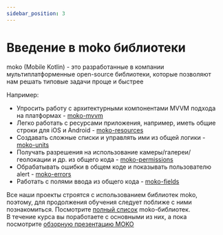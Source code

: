 ```yaml
---
sidebar_position: 3
---
```


# Введение в moko библиотеки

moko (Mobile Kotlin) - это разработанные в компании мультиплатформенные open-source библиотеки, которые позволяют нам решать типовые задачи проще и быстрее  

Например:
- Упросить работу с архитектурными компонентами MVVM подхода на платформах - [moko-mvvm](https://github.com/icerockdev/moko-mvvm) 
- Легко работать с ресурсами приложения, например, иметь общие строки для iOS и Android - [moko-resources](https://github.com/icerockdev/moko-resources)
- Создавать сложные списки и управлять ими из общей логики - [moko-units](https://github.com/icerockdev/moko-units)
- Получать разрешения на использование камеры/галереи/геолокации и др. из общего кода - [moko-permissions](https://github.com/icerockdev/moko-permissions)
- Обрабатывать ошибки в общем коде и показывать пользователю alert - [moko-errors](https://github.com/icerockdev/moko-errors)
- Работать с полями ввода из общего кода - [moko-fields](https://github.com/icerockdev/moko-fields)

Все наши проекты строятся с использованием библиотек moko, поэтому, для продолжения обучения следует поближе с ними познакомиться. Посмотрите [полный список](https://moko.icerock.dev/) moko-библиотек.  
В течение курса вы поработаете с основными из них, а пока посмотрите [обзорную презентацию MOKO](https://www.youtube.com/watch?v=-JjQJG-xkRE)
